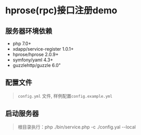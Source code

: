 # hprose(rpc)接口注册demo

## 服务器环境依赖
* php 7.0+
* xdapp/service-register 1.0.1+
* hprose/hprose  2.0.9+
* symfony/yaml  4.3+
* guzzlehttp/guzzle  6.0"

## 配置文件

>`config.yml` 文件, 样例配置`config.example.yml`

## 启动服务器
> 根目录执行：php ./bin/service.php -c ./config.yal --local